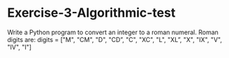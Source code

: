 # Exercise-3-Algorithmic-test

Write a Python program to convert an integer to a roman numeral. Roman digits are:
digits = ["M", "CM", "D", "CD”, "C", "XC", "L", "XL”, "X", "IX", "V", "IV", "I"]
